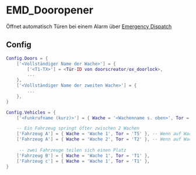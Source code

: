 # EMD_Dooropener

Öffnet automatisch Türen bei einem Alarm über [Emergency Dispatch](https://shop.loverp-scripts.de/package/4887641)

## Config

```lua
Config.Doors = {
    ['<Vollständiger Name der Wache>'] = {
        ['<T1-TX>'] = <Tür-ID von doorscreator/ox_doorlock>,
        ...
    },
    ['<Vollständiger Name der zweiten Wache>'] = {
        ...
    },
}

Config.Vehicles = {
    ['<Funkrufname (kurz)>'] = { Wache = '<Wachenname s. oben>', Tor = '<T1-TX>' },

    -- Ein Fahrzeug springt öfter zwischen 2 Wachen
    ['Fahrzeug A'] = { Wache = 'Wache 1', Tor = 'T5' }, -- Wenn auf Wache 1 stationiert Tor 5
    ['Fahrzeug A'] = { Wache = 'Wache 2', Tor = 'T2' }, -- Wenn auf Wache 2 stationiert Tor 2
    
     -- zwei Fahrzeuge teilen sich einen Platz
    ['Fahrzeug B'] = { Wache = 'Wache 1', Tor = 'T1' },
    ['Fahrzeug c'] = { Wache = 'Wache 1', Tor = 'T1' },
}
```
